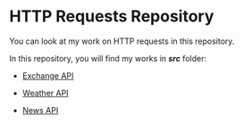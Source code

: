 # HTTP Requests Repository

You can look at my work on HTTP requests in this repository.

In this repository, you will find my works in ***src*** folder:

* [Exchange API](https://github.com/ugurcankok/HTTP_Requests/tree/master/src/Exchange%20API)

* [Weather API](https://github.com/ugurcankok/HTTP_Requests/tree/master/src/Weather%20API)

* [News API](https://github.com/ugurcankok/HTTP_Requests/tree/master/src/News%20API)
